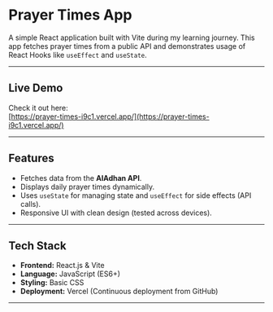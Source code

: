# Prayer Times App

A simple React application built with Vite during my learning journey. This app fetches prayer times from a public API and demonstrates usage of React Hooks like `useEffect` and `useState`.

---

## Live Demo

Check it out here:  
[https://prayer-times-i9c1.vercel.app/](https://prayer-times-i9c1.vercel.app/)

---

## Features

- Fetches data from the **AlAdhan API**.
- Displays daily prayer times dynamically.
- Uses `useState` for managing state and `useEffect` for side effects (API calls).
- Responsive UI with clean design (tested across devices).

---

## Tech Stack

- **Frontend:** React.js & Vite
- **Language:** JavaScript (ES6+)
- **Styling:** Basic CSS
- **Deployment:** Vercel (Continuous deployment from GitHub)

---
